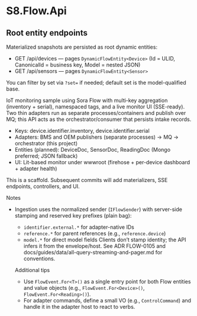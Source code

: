 # S8.Flow.Api
## Root entity endpoints

Materialized snapshots are persisted as root dynamic entities:

- GET /api/devices — pages `DynamicFlowEntity<Device>` (Id = ULID, CanonicalId = business key, Model = nested JSON)
- GET /api/sensors — pages `DynamicFlowEntity<Sensor>`

You can filter by set via `?set=` if needed; default set is the model-qualified base.


IoT monitoring sample using Sora Flow with multi-key aggregation (inventory + serial), namespaced tags, and a live monitor UI (SSE-ready). Two thin adapters run as separate processes/containers and publish over MQ; this API acts as the orchestrator/consumer that persists intake records.

- Keys: device.identifier.inventory, device.identifier.serial
- Adapters: BMS and OEM publishers (separate processes) → MQ → orchestrator (this project)
- Entities (planned): DeviceDoc, SensorDoc, ReadingDoc (Mongo preferred; JSON fallback)
- UI: Lit-based monitor under wwwroot (firehose + per-device dashboard + adapter health)

This is a scaffold. Subsequent commits will add materializers, SSE endpoints, controllers, and UI.

Notes

- Ingestion uses the normalized sender (`IFlowSender`) with server-side stamping and reserved key prefixes (plain bag):
	- `identifier.external.*` for adapter-native IDs
	- `reference.*` for parent references (e.g., `reference.device`)
	- `model.*` for direct model fields
	Clients don’t stamp identity; the API infers it from the envelope/host. See ADR FLOW-0105 and docs/guides/data/all-query-streaming-and-pager.md for conventions.

	Additional tips

	- Use `FlowEvent.For<T>()` as a single entry point for both Flow entities and value objects (e.g., `FlowEvent.For<Device>()`, `FlowEvent.For<Reading>()`).
	- For adapter commands, define a small VO (e.g., `ControlCommand`) and handle it in the adapter host to react to verbs.
